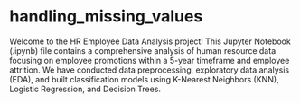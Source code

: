 # handling_missing_values
Welcome to the HR Employee Data Analysis project! This Jupyter Notebook (.ipynb) file contains a comprehensive analysis of human resource data focusing on employee promotions within a 5-year timeframe and employee attrition. We have conducted data preprocessing, exploratory data analysis (EDA), and built classification models using K-Nearest Neighbors (KNN), Logistic Regression, and Decision Trees.
